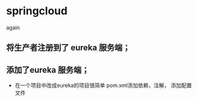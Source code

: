 # springcloud
again

## 将生产者注册到了 eureka 服务端；
## 添加了eureka 服务端；
- 在一个项目中改成eureka的项目很简单   pom.xml添加依赖，注解， 添加配置文件
